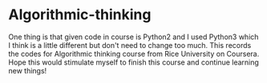 # Algorithmic-thinking
One thing is that given code in course is Python2 and I used Python3 which I think is a little different but don't need to change too much.
This records the codes for Algorithmic thinking course from Rice University on Coursera. Hope this would stimulate myself to finish this course and continue learning new things!
